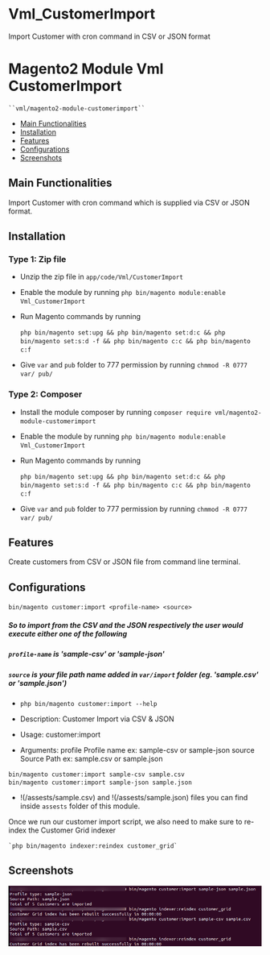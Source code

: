 # Vml_CustomerImport
Import Customer with cron command in CSV or JSON format

# Magento2 Module Vml CustomerImport

    ``vml/magento2-module-customerimport``

 - [Main Functionalities](#main-functionalities)
 - [Installation](#installation)
 - [Features](#features)
 - [Configurations](#configurations)
 - [Screenshots](#screenshots)


## Main Functionalities
Import Customer with cron command which is supplied via CSV or JSON format.

## Installation
### Type 1: Zip file

 - Unzip the zip file in `app/code/Vml/CustomerImport`
 - Enable the module by running `php bin/magento module:enable Vml_CustomerImport`
 - Run Magento commands by running

   `php bin/magento set:upg && php bin/magento set:d:c && php bin/magento set:s:d -f && php bin/magento c:c && php bin/magento c:f`
 - Give `var` and `pub` folder to 777 permission by running `chmmod -R 0777 var/ pub/`

### Type 2: Composer

 - Install the module composer by running `composer require vml/magento2-module-customerimport`
 - Enable the module by running `php bin/magento module:enable Vml_CustomerImport`
 - Run Magento commands by running

   `php bin/magento set:upg && php bin/magento set:d:c && php bin/magento set:s:d -f && php bin/magento c:c && php bin/magento c:f`
 - Give `var` and `pub` folder to 777 permission by running `chmmod -R 0777 var/ pub/`


## Features

Create customers from CSV or JSON file from command line terminal.

## Configurations

`bin/magento customer:import <profile-name> <source>`

##### So to import from the CSV and the JSON respectively the user would execute either one of the following

##### `profile-name` is 'sample-csv' or 'sample-json'

##### `source` is your file path name added in `var/import` folder (eg. 'sample.csv' or 'sample.json')

*    `php bin/magento customer:import --help`
    
*    Description:
      Customer Import via CSV & JSON

*    Usage:
      customer:import <profile> <source>

*    Arguments:
      profile               Profile name ex: sample-csv or sample-json
      source                Source Path ex: sample.csv or sample.json
  
    
    bin/magento customer:import sample-csv sample.csv
    bin/magento customer:import sample-json sample.json
    
*    !(/assests/sample.csv) and !(/assests/sample.json) files you can find inside `assests` folder of this module.

Once we run our customer import script, we also need to make sure to re-index the Customer Grid indexer

    `php bin/magento indexer:reindex customer_grid`

## Screenshots

![cli-help](/assests/image.png)
